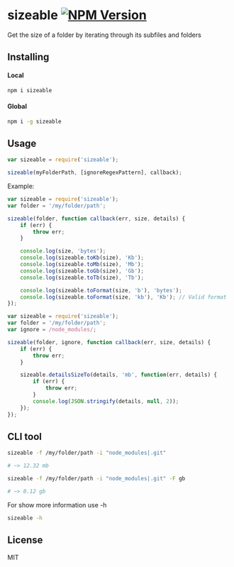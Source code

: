 sizeable [![NPM Version](https://img.shields.io/npm/v/sizeable.svg?style=flat)](https://www.npmjs.com/package/sizeable)
========

Get the size of a folder by iterating through its subfiles and folders


Installing
----------

#### Local

```bash
npm i sizeable
```

#### Global

```bash
npm i -g sizeable
```


Usage
-----

```js
var sizeable = require('sizeable');

sizeable(myFolderPath, [ignoreRegexPattern], callback);
```

Example:

```js
var sizeable = require('sizeable');
var folder = '/my/folder/path';

sizeable(folder, function callback(err, size, details) {
    if (err) {
        throw err;
    }

    console.log(size, 'bytes');
    console.log(sizeable.toKb(size), 'Kb');
    console.log(sizeable.toMb(size), 'Mb');
    console.log(sizeable.toGb(size), 'Gb');
    console.log(sizeable.toTb(size), 'Tb');

    console.log(sizeable.toFormat(size, 'b'), 'bytes');
    console.log(sizeable.toFormat(size, 'kb'), 'Kb'); // Valid format 'b', 'kb', 'mb', 'gb' and 'tb' (Ignore case)
});
```

```js
var sizeable = require('sizeable');
var folder = '/my/folder/path';
var ignore = /node_modules/;

sizeable(folder, ignore, function callback(err, size, details) {
    if (err) {
        throw err;
    }

    sizeable.detailsSizeTo(details, 'mb', function(err, details) {
        if (err) {
            throw err;
        }
        console.log(JSON.stringify(details, null, 2));
    });
});
```


CLI tool
--------

```bash
sizeable -f /my/folder/path -i "node_modules|.git"

# ~> 12.32 mb
```

```bash
sizeable -f /my/folder/path -i "node_modules|.git" -F gb

# ~> 0.12 gb
```

For show more information use -h
```bash
sizeable -h
```


License
-------

MIT
